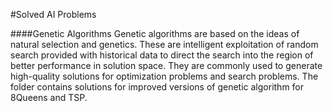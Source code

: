 #Solved AI Problems

####Genetic Algorithms
Genetic algorithms are based on the ideas of natural selection and genetics. These are intelligent exploitation of random search provided with historical data to direct the search into the region of better performance in solution space. They are commonly used to generate high-quality solutions for optimization problems and search problems. The folder contains solutions for improved versions of genetic algorithm for 8Queens and TSP.
